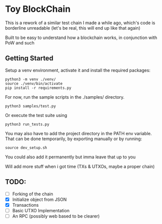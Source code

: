# Toy BlockChain

This is a rework of a similar test chain I made a while ago, which's code is
borderline unreadable (let's be real, this will end up like that again)

Built to be easy to understand how a blockchain
works, in conjunction with PoW and such

## Getting Started

Setup a venv environment, activate it and install the required packages:

```
python3 -m venv ./venv/
source ./venv/bin/activate
pip install -r requirements.py
```

For now, run the sample scripts in the ./samples/ directory.

```
python3 samples/test.py
```

Or execute the test suite using 

```
python3 run_tests.py
```

You may also have to add the project directory in the PATH env variable.
That can be done temporarily, by exporting manually or by running:

```
source dev_setup.sh
```

You could also add it permanently but imma leave that up to you

Will add more stuff when i got time (TXs & UTXOs, maybe a proper chain)

## TODO:
- [ ] Forking of the chain
- [x] Initialize object from JSON
- [x] Transactions
- [ ] Basic UTXO Implementation
- [ ] An RPC (possibly web based to be clearer)

